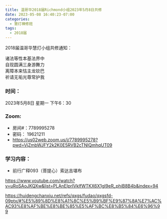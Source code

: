 ```yaml
---
title: 温哥华2018届Richmond小组2023年5月8日共修
date: 2023-05-08 16:40:23-07:00
categories:
  - 慧灯禅修班
tags:
  - 2018届
---
```

2018届温哥华慧灯小组共修通知：

诸法等性本基法界中\
自现圆满三身游舞力\
离障本来怙主龙钦巴\
祈请无垢光尊常护我

### 时间：

2023年5月8日 星期一 下午6：30

### Zoom:

* 房间#：7789995278
* 密码： 19621211
* <https://us02web.zoom.us/j/7789995278?pwd=VjZmbWJFY2k2K0E5RVB2cTNIQmhqUT09>

### 学习内容：

* 前行广释093（菩提心）索达吉堪布

<https://www.youtube.com/watch?v=uRoSAoJKQXw&list=PLAnEIprIVklfWTKX6X1gI9eR_phiB8B4b&index=94>

<https://huidengchanxiu.net/refs/qxgs/fudao/qxgsfd-09ptx/#%E5%89%8D%E8%A1%8C%E5%B9%BF%E9%87%8A%E7%AC%AC93%E8%AF%BE%E8%BE%85%E5%AF%BC%E8%B5%84%E6%96%99>